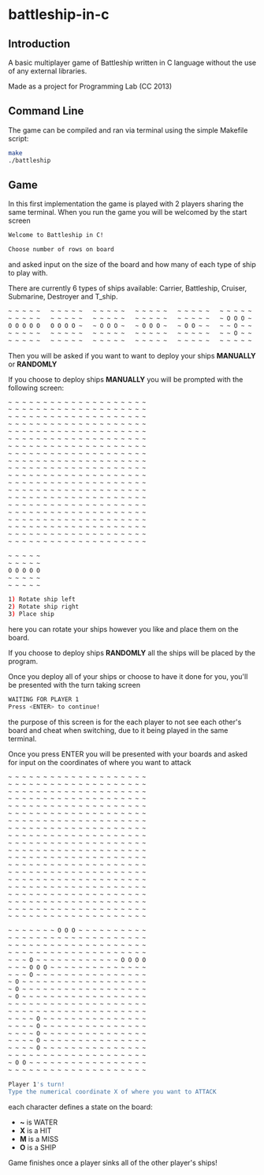 # battleship-in-c

## Introduction

A basic multiplayer game of Battleship written in C language without the use of any external libraries.

Made as a project for Programming Lab (CC 2013)

## Command Line

The game can be compiled and ran via terminal using the simple Makefile script:

```bash
make
./battleship
```

## Game

In this first implementation the game is played with 2 players sharing the same terminal.
When you run the game you will be welcomed by the start screen

```bash
Welcome to Battleship in C!

Choose number of rows on board
```

and asked input on the size of the board and how many of each type of ship to play with.

There are currently 6 types of ships available: Carrier, Battleship, Cruiser, Submarine, Destroyer and T_ship.

```bash
~ ~ ~ ~ ~   ~ ~ ~ ~ ~   ~ ~ ~ ~ ~   ~ ~ ~ ~ ~   ~ ~ ~ ~ ~   ~ ~ ~ ~ ~
~ ~ ~ ~ ~   ~ ~ ~ ~ ~   ~ ~ ~ ~ ~   ~ ~ ~ ~ ~   ~ ~ ~ ~ ~   ~ O O O ~
O O O O O   O O O O ~   ~ O O O ~   ~ O O O ~   ~ O O ~ ~   ~ ~ O ~ ~
~ ~ ~ ~ ~   ~ ~ ~ ~ ~   ~ ~ ~ ~ ~   ~ ~ ~ ~ ~   ~ ~ ~ ~ ~   ~ ~ O ~ ~
~ ~ ~ ~ ~   ~ ~ ~ ~ ~   ~ ~ ~ ~ ~   ~ ~ ~ ~ ~   ~ ~ ~ ~ ~   ~ ~ ~ ~ ~
```

Then you will be asked if you want to want to deploy your ships **MANUALLY** or **RANDOMLY**

If you choose to deploy ships **MANUALLY** you will be prompted with the following screen:

```bash
~ ~ ~ ~ ~ ~ ~ ~ ~ ~ ~ ~ ~ ~ ~ ~ ~ ~ ~ ~
~ ~ ~ ~ ~ ~ ~ ~ ~ ~ ~ ~ ~ ~ ~ ~ ~ ~ ~ ~
~ ~ ~ ~ ~ ~ ~ ~ ~ ~ ~ ~ ~ ~ ~ ~ ~ ~ ~ ~
~ ~ ~ ~ ~ ~ ~ ~ ~ ~ ~ ~ ~ ~ ~ ~ ~ ~ ~ ~
~ ~ ~ ~ ~ ~ ~ ~ ~ ~ ~ ~ ~ ~ ~ ~ ~ ~ ~ ~
~ ~ ~ ~ ~ ~ ~ ~ ~ ~ ~ ~ ~ ~ ~ ~ ~ ~ ~ ~
~ ~ ~ ~ ~ ~ ~ ~ ~ ~ ~ ~ ~ ~ ~ ~ ~ ~ ~ ~
~ ~ ~ ~ ~ ~ ~ ~ ~ ~ ~ ~ ~ ~ ~ ~ ~ ~ ~ ~
~ ~ ~ ~ ~ ~ ~ ~ ~ ~ ~ ~ ~ ~ ~ ~ ~ ~ ~ ~
~ ~ ~ ~ ~ ~ ~ ~ ~ ~ ~ ~ ~ ~ ~ ~ ~ ~ ~ ~
~ ~ ~ ~ ~ ~ ~ ~ ~ ~ ~ ~ ~ ~ ~ ~ ~ ~ ~ ~
~ ~ ~ ~ ~ ~ ~ ~ ~ ~ ~ ~ ~ ~ ~ ~ ~ ~ ~ ~
~ ~ ~ ~ ~ ~ ~ ~ ~ ~ ~ ~ ~ ~ ~ ~ ~ ~ ~ ~
~ ~ ~ ~ ~ ~ ~ ~ ~ ~ ~ ~ ~ ~ ~ ~ ~ ~ ~ ~
~ ~ ~ ~ ~ ~ ~ ~ ~ ~ ~ ~ ~ ~ ~ ~ ~ ~ ~ ~
~ ~ ~ ~ ~ ~ ~ ~ ~ ~ ~ ~ ~ ~ ~ ~ ~ ~ ~ ~
~ ~ ~ ~ ~ ~ ~ ~ ~ ~ ~ ~ ~ ~ ~ ~ ~ ~ ~ ~
~ ~ ~ ~ ~ ~ ~ ~ ~ ~ ~ ~ ~ ~ ~ ~ ~ ~ ~ ~
~ ~ ~ ~ ~ ~ ~ ~ ~ ~ ~ ~ ~ ~ ~ ~ ~ ~ ~ ~
~ ~ ~ ~ ~ ~ ~ ~ ~ ~ ~ ~ ~ ~ ~ ~ ~ ~ ~ ~

~ ~ ~ ~ ~
~ ~ ~ ~ ~
O O O O O
~ ~ ~ ~ ~
~ ~ ~ ~ ~

1) Rotate ship left
2) Rotate ship right
3) Place ship
```

here you can rotate your ships however you like and place them on the board.

If you choose to deploy ships **RANDOMLY** all the ships will be placed by the program.

Once you deploy all of your ships or choose to have it done for you, you'll be presented with the turn taking screen

```bash
WAITING FOR PLAYER 1
Press <ENTER> to continue!
```

the purpose of this screen is for the each player to not see each other's board and cheat when switching, due to it being played in the same terminal.

Once you press ENTER you will be presented with your boards and asked for input on the coordinates of where you want to attack

```bash
~ ~ ~ ~ ~ ~ ~ ~ ~ ~ ~ ~ ~ ~ ~ ~ ~ ~ ~ ~
~ ~ ~ ~ ~ ~ ~ ~ ~ ~ ~ ~ ~ ~ ~ ~ ~ ~ ~ ~
~ ~ ~ ~ ~ ~ ~ ~ ~ ~ ~ ~ ~ ~ ~ ~ ~ ~ ~ ~
~ ~ ~ ~ ~ ~ ~ ~ ~ ~ ~ ~ ~ ~ ~ ~ ~ ~ ~ ~
~ ~ ~ ~ ~ ~ ~ ~ ~ ~ ~ ~ ~ ~ ~ ~ ~ ~ ~ ~
~ ~ ~ ~ ~ ~ ~ ~ ~ ~ ~ ~ ~ ~ ~ ~ ~ ~ ~ ~
~ ~ ~ ~ ~ ~ ~ ~ ~ ~ ~ ~ ~ ~ ~ ~ ~ ~ ~ ~
~ ~ ~ ~ ~ ~ ~ ~ ~ ~ ~ ~ ~ ~ ~ ~ ~ ~ ~ ~
~ ~ ~ ~ ~ ~ ~ ~ ~ ~ ~ ~ ~ ~ ~ ~ ~ ~ ~ ~
~ ~ ~ ~ ~ ~ ~ ~ ~ ~ ~ ~ ~ ~ ~ ~ ~ ~ ~ ~
~ ~ ~ ~ ~ ~ ~ ~ ~ ~ ~ ~ ~ ~ ~ ~ ~ ~ ~ ~
~ ~ ~ ~ ~ ~ ~ ~ ~ ~ ~ ~ ~ ~ ~ ~ ~ ~ ~ ~
~ ~ ~ ~ ~ ~ ~ ~ ~ ~ ~ ~ ~ ~ ~ ~ ~ ~ ~ ~
~ ~ ~ ~ ~ ~ ~ ~ ~ ~ ~ ~ ~ ~ ~ ~ ~ ~ ~ ~
~ ~ ~ ~ ~ ~ ~ ~ ~ ~ ~ ~ ~ ~ ~ ~ ~ ~ ~ ~
~ ~ ~ ~ ~ ~ ~ ~ ~ ~ ~ ~ ~ ~ ~ ~ ~ ~ ~ ~
~ ~ ~ ~ ~ ~ ~ ~ ~ ~ ~ ~ ~ ~ ~ ~ ~ ~ ~ ~
~ ~ ~ ~ ~ ~ ~ ~ ~ ~ ~ ~ ~ ~ ~ ~ ~ ~ ~ ~
~ ~ ~ ~ ~ ~ ~ ~ ~ ~ ~ ~ ~ ~ ~ ~ ~ ~ ~ ~
~ ~ ~ ~ ~ ~ ~ ~ ~ ~ ~ ~ ~ ~ ~ ~ ~ ~ ~ ~

~ ~ ~ ~ ~ ~ ~ O O O ~ ~ ~ ~ ~ ~ ~ ~ ~ ~
~ ~ ~ ~ ~ ~ ~ ~ ~ ~ ~ ~ ~ ~ ~ ~ ~ ~ ~ ~
~ ~ ~ ~ ~ ~ ~ ~ ~ ~ ~ ~ ~ ~ ~ ~ ~ ~ ~ ~
~ ~ ~ ~ ~ ~ ~ ~ ~ ~ ~ ~ ~ ~ ~ ~ ~ ~ ~ ~
~ ~ ~ O ~ ~ ~ ~ ~ ~ ~ ~ ~ ~ ~ ~ O O O O
~ ~ ~ O O O ~ ~ ~ ~ ~ ~ ~ ~ ~ ~ ~ ~ ~ ~
~ ~ ~ O ~ ~ ~ ~ ~ ~ ~ ~ ~ ~ ~ ~ ~ ~ ~ ~
~ O ~ ~ ~ ~ ~ ~ ~ ~ ~ ~ ~ ~ ~ ~ ~ ~ ~ ~
~ O ~ ~ ~ ~ ~ ~ ~ ~ ~ ~ ~ ~ ~ ~ ~ ~ ~ ~
~ O ~ ~ ~ ~ ~ ~ ~ ~ ~ ~ ~ ~ ~ ~ ~ ~ ~ ~
~ ~ ~ ~ ~ ~ ~ ~ ~ ~ ~ ~ ~ ~ ~ ~ ~ ~ ~ ~
~ ~ ~ ~ ~ ~ ~ ~ ~ ~ ~ ~ ~ ~ ~ ~ ~ ~ ~ ~
~ ~ ~ ~ O ~ ~ ~ ~ ~ ~ ~ ~ ~ ~ ~ ~ ~ ~ ~
~ ~ ~ ~ O ~ ~ ~ ~ ~ ~ ~ ~ ~ ~ ~ ~ ~ ~ ~
~ ~ ~ ~ O ~ ~ ~ ~ ~ ~ ~ ~ ~ ~ ~ ~ ~ ~ ~
~ ~ ~ ~ O ~ ~ ~ ~ ~ ~ ~ ~ ~ ~ ~ ~ ~ ~ ~
~ ~ ~ ~ O ~ ~ ~ ~ ~ ~ ~ ~ ~ ~ ~ ~ ~ ~ ~
~ ~ ~ ~ ~ ~ ~ ~ ~ ~ ~ ~ ~ ~ ~ ~ ~ ~ ~ ~
~ O O ~ ~ ~ ~ ~ ~ ~ ~ ~ ~ ~ ~ ~ ~ ~ ~ ~
~ ~ ~ ~ ~ ~ ~ ~ ~ ~ ~ ~ ~ ~ ~ ~ ~ ~ ~ ~

Player 1's turn!
Type the numerical coordinate X of where you want to ATTACK
```

each character defines a state on the board:

- **~** is WATER
- **X** is a HIT
- **M** is a MISS
- **O** is a SHIP

Game finishes once a player sinks all of the other player's ships!
